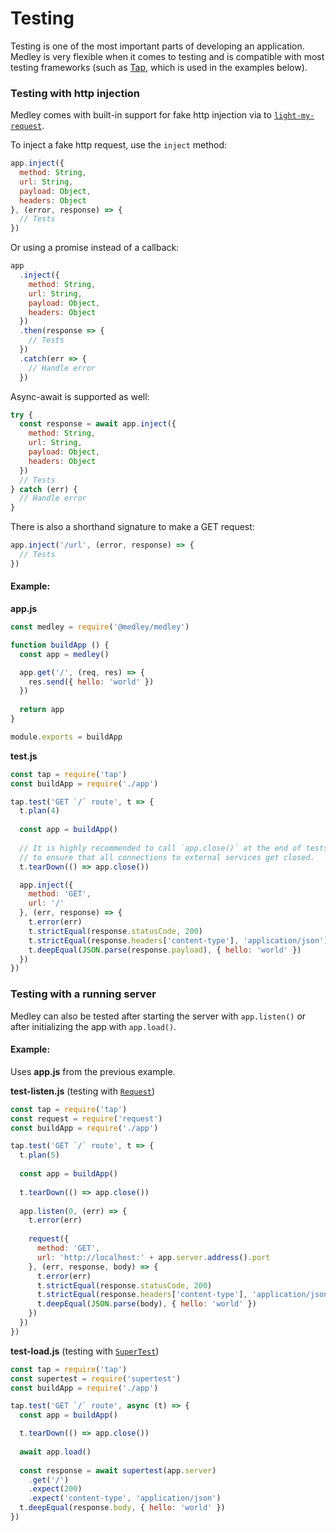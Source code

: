 # Testing

Testing is one of the most important parts of developing an application. Medley
is very flexible when it comes to testing and is compatible with most testing
frameworks (such as [Tap](https://www.npmjs.com/package/tap), which is used
in the examples below).

<a id="inject"></a>
### Testing with http injection

Medley comes with built-in support for fake http injection via to
[`light-my-request`](https://github.com/fastify/light-my-request).

To inject a fake http request, use the `inject` method:

```js
app.inject({
  method: String,
  url: String,
  payload: Object,
  headers: Object
}, (error, response) => {
  // Tests
})
```

Or using a promise instead of a callback:

```js
app
  .inject({
    method: String,
    url: String,
    payload: Object,
    headers: Object
  })
  .then(response => {
    // Tests
  })
  .catch(err => {
    // Handle error
  })
```

Async-await is supported as well:

```js
try {
  const response = await app.inject({
    method: String,
    url: String,
    payload: Object,
    headers: Object
  })
  // Tests
} catch (err) {
  // Handle error
}
```

There is also a shorthand signature to make a GET request:

```js
app.inject('/url', (error, response) => {
  // Tests
})
```

#### Example:

**app.js**
```js
const medley = require('@medley/medley')

function buildApp () {
  const app = medley()

  app.get('/', (req, res) => {
    res.send({ hello: 'world' })
  })
  
  return app
}

module.exports = buildApp
```

**test.js**
```js
const tap = require('tap')
const buildApp = require('./app')

tap.test('GET `/` route', t => {
  t.plan(4)
  
  const app = buildApp()
  
  // It is highly recommended to call `app.close()` at the end of tests
  // to ensure that all connections to external services get closed.
  t.tearDown(() => app.close())

  app.inject({
    method: 'GET',
    url: '/'
  }, (err, response) => {
    t.error(err)
    t.strictEqual(response.statusCode, 200)
    t.strictEqual(response.headers['content-type'], 'application/json')
    t.deepEqual(JSON.parse(response.payload), { hello: 'world' })
  })
})
```

### Testing with a running server

Medley can also be tested after starting the server with `app.listen()` or
after initializing the app with `app.load()`.

#### Example:

Uses **app.js** from the previous example.

**test-listen.js** (testing with [`Request`](https://www.npmjs.com/package/request))
```js
const tap = require('tap')
const request = require('request')
const buildApp = require('./app')

tap.test('GET `/` route', t => {
  t.plan(5)
  
  const app = buildApp()
  
  t.tearDown(() => app.close())
  
  app.listen(0, (err) => {
    t.error(err)
    
    request({
      method: 'GET',
      url: 'http://localhost:' + app.server.address().port
    }, (err, response, body) => {
      t.error(err)
      t.strictEqual(response.statusCode, 200)
      t.strictEqual(response.headers['content-type'], 'application/json')
      t.deepEqual(JSON.parse(body), { hello: 'world' })
    })
  })
})
```

**test-load.js** (testing with [`SuperTest`](https://www.npmjs.com/package/supertest))
```js
const tap = require('tap')
const supertest = require('supertest')
const buildApp = require('./app')

tap.test('GET `/` route', async (t) => {
  const app = buildApp()

  t.tearDown(() => app.close())
  
  await app.load()
  
  const response = await supertest(app.server)
    .get('/')
    .expect(200)
    .expect('content-type', 'application/json')
  t.deepEqual(response.body, { hello: 'world' })
})
```

